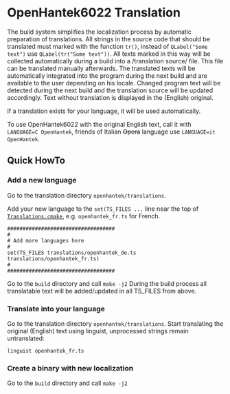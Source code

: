 # OpenHantek6022 Translation

The build system simplifies the localization process by automatic preparation of translations. 
All strings in the source code that should be translated must marked with the function `tr()`, instead of 
`QLabel("Some text")` use `QLabel(tr("Some text"))`. 
All texts marked in this way will be collected automatically during a build into a /translation source/ file.
This file can be translated manually afterwards. The translated texts will be automatically integrated 
into the program during the next build and are available to the user depending on his locale. 
Changed program text will be detected during the next build and the translation source will be updated accordingly.
Text without translation is displayed in the (English) original.

If a translation exists for your language, it will be used automatically.

To use OpenHantek6022 with the original English text, call it with `LANGUAGE=C OpenHantek`, friends of Italian ~~Opera~~ language use `LANGUAGE=it OpenHantek`.

## Quick HowTo

### Add a new language

Go to the translation directory `openhantek/translations`.

Add your new language to the `set(TS_FILES ...` line near the top of [`Translations.cmake`](https://github.com/OpenHantek/OpenHantek6022/blob/main/openhantek/translations/Translations.cmake), e.g. `openhantek_fr.ts` for French.
```
###################################
#
# Add more languages here
#
set(TS_FILES translations/openhantek_de.ts translations/openhantek_fr.ts)
#
###################################

```
Go to the `build` directory and call `make -j2`
During the build process all translatable text will be added/updated in all TS_FILES from above.

### Translate into your language

Go to the translation directory `openhantek/translations`.
Start translating the original (English) text using linguist, unprocessed strings remain untranslated:

`linguist openhantek_fr.ts`


### Create a binary with new localization

Go to the `build` directory and call `make -j2`


